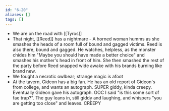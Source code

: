 ```yaml
---
id: "6-20"
aliases: []
tags: []
---
```


- We are on the road with [[Tyros]]
- That night, [[Reed]] has a nightmare - A horned woman humms as she smashes the heads of a room full of bound and gagged victims. Reed is also there, bound and gagged. He watches, helpless, as the monster chides him "Maybe you should have made a better choice" and smashes his mother's head in front of him. She then smashed the rest of the party before Reed snapped wide awake with his brands burning like brand new.
- We fought a necrotic owlbear; strange magic is afoot
- At the tavern, Gideon has a big fan. He has an old report of Gideon's from college, and wants an autograph. SUPER giddy, kinda creepy. Eventually Gideon gave his autograph. OOC I said "is this some sort of fae trap?". The guy leans in, still giddy and laughing, and whispers "you are getting too close" and leaves. CREEPY
